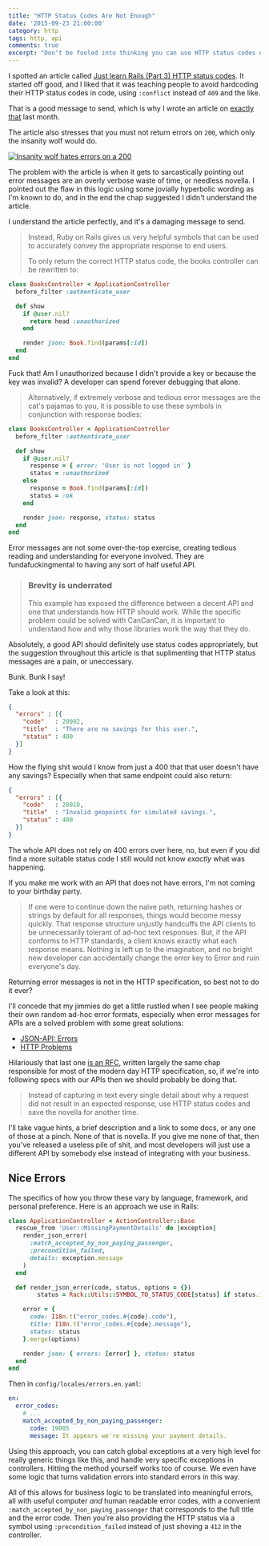 ```yaml
---
title: "HTTP Status Codes Are Not Enough"
date: '2015-09-23 21:00:00'
category: http
tags: http, api
comments: true
excerpt: "Don't be fooled into thinking you can use HTTP status codes on their own. You need to supplement them using error messages, with maybe some specific error codes of your own and links to documentation explaining what the problem is."
---
```


I spotted an article called [Just learn Rails (Part 3) HTTP status codes](http://jakeyesbeck.com/2015/09/20/rails-http-status-codes/). It started off good, and I liked that it was teaching people to avoid hardcoding their HTTP status codes in code, using `:conflict` instead of `409` and the like.
 
That is a good message to send, which is why I wrote an article on [exactly that](https://philsturgeon.uk/http/2015/08/16/avoid-hardcoding-http-status-codes/) last month.

The article also stresses that you must not return errors on `200`, which only the insanity wolf would do.

[![Insanity wolf hates errors on a 200](article_images/2015-09-23-http-status-codes-are-not-enough/insanity-wolf-errors.jpg)](https://speakerdeck.com/philsturgeon/api-pain-points-confoo-2015?slide=29)

The problem with the article is when it gets to sarcastically pointing out error messages are an overly verbose waste of time, or needless novella. I pointed out the flaw in this logic using some jovially hyperbolic wording as I'm known to do, and in the end the chap suggested I didn't understand the article.

I understand the article perfectly, and it's a damaging message to send.

> Instead, Ruby on Rails gives us very helpful symbols that can be used to accurately convey the appropriate response to end users.
>
> To only return the correct HTTP status code, the books controller can be rewritten to:

~~~ ruby
class BooksController < ApplicationController
  before_filter :authenticate_user

  def show
    if @user.nil?
      return head :unauthorized
    end

    render json: Book.find(params[:id])
  end
end
~~~

Fuck that! Am I unauthorized because I didn't provide a key or because the key was invalid? A developer can spend forever debugging 
that alone.

> Alternatively, if extremely verbose and tedious error messages are the cat's pajamas to you, it is possible to use these symbols in conjunction with response bodies:

~~~ ruby
class BooksController < ApplicationController
  before_filter :authenticate_user

  def show
    if @user.nil?
      response = { error: 'User is not logged in' }
      status = :unauthorized
    else
      response = Book.find(params[:id])
      status = :ok
    end

    render json: response, status: status
  end
end
~~~

Error messages are not some over-the-top exercise, creating tedious reading and understanding for everyone involved. They are fundafuckingmental to having any sort of half useful API.

> ### Brevity is underrated
> This example has exposed the difference between a decent API and one that understands how HTTP should work. While the specific problem could be solved with CanCanCan, it is important to understand how and why those libraries work the way that they do.

Absolutely, a good API should definitely use status codes appropriately, but the suggestion throughout this article is that suplimenting that HTTP status messages are a pain, or uneccessary. 

Bunk. Bunk I say!

Take a look at this:

~~~ json
{
  "errors" : [{
    "code"   : 20002,
    "title"  : "There are no savings for this user.",
    "status" : 400
  }]
}
~~~

How the flying shit would I know from just a 400 that that user doesn't have any savings? Especially when that same endpoint could also return:

~~~ json
{
  "errors" : [{
    "code"   : 20010,
    "title"  : "Invalid geopoints for simulated savings.",
    "status" : 400
  }]
}
~~~

The whole API does not rely on 400 errors over here, no, but even if you did find a more suitable status code I still would not know _exactly_ what was happening.

If you make me work with an API that does not have errors, I'm not coming to your birthday party.

> If one were to continue down the naive path, returning hashes or strings by default for all responses, things would become messy quickly. That response structure unjustly handcuffs the API clients to be unnecessarily tolerant of ad-hoc text responses. But, if the API conforms to HTTP standards, a client knows exactly what each response means. Nothing is left up to the imagination, and no bright new developer can accidentally change the error key to Error and ruin everyone's day.

Returning error messages is not in the HTTP specification, so best not to do it ever? 

I'll concede that my jimmies do get a little rustled when I see people making their own random ad-hoc error formats, especially when error messages for APIs are a solved problem with some great solutions:

- [JSON-API: Errors](http://jsonapi.org/format/#errors)
- [HTTP Problems](https://www.mnot.net/blog/2013/05/15/http_problem)

Hilariously that last one [is an RFC](https://tools.ietf.org/html/draft-nottingham-http-problem-03), written largely the same chap responsible for most of the modern day HTTP specification, so, if we're into following specs with our APIs then we should probably be doing that.

> Instead of capturing in text every single detail about why a request did not result in an expected response, use HTTP status codes and save the novella for another time.

I'll take vague hints, a brief description and a link to some docs, or any one of those at a pinch. None of that is novella. If you give me none of that, then you've released a useless pile of shit, and most developers will just use a different API by somebody else instead of integrating with your business.

## Nice Errors

The specifics of how you throw these vary by language, framework, and personal preference. Here is an approach we use in Rails:

~~~ ruby
class ApplicationController < ActionController::Base  
  rescue_from 'User::MissingPaymentDetails' do |exception|
    render_json_error(
      :match_accepted_by_non_paying_passenger,
      :precondition_failed,
      details: exception.message
    )
  end

  def render_json_error(code, status, options = {})
		status = Rack::Utils::SYMBOL_TO_STATUS_CODE[status] if status.is_a? Symbol

    error = {
      code: I18n.t("error_codes.#{code}.code"),
      title: I18n.t("error_codes.#{code}.message"),
      status: status
    }.merge(options)

    render json: { errors: [error] }, status: status
  end
end
~~~

Then in `config/locales/errors.en.yaml`:

~~~ yaml
en:
  error_codes:
    # ...
    match_accepted_by_non_paying_passenger:
      code: 19005
      message: It appears we're missing your payment details.
~~~

Using this approach, you can catch global exceptions at a very high level for really generic things like this, and handle very specific exceptions in controllers. Hitting the method yourself works too of course. We even have some logic that turns validation errors into standard errors in this way.

All of this allows for business logic to be translated into meaningful errors, all with useful computer _and_ human readable error codes, with a convenient `:match_accepted_by_non_paying_passenger` that corresponds to the full title and the error code. Then you're also providing the HTTP status via a symbol using `:precondition_failed` instead of just shoving a `412` in the controller.
